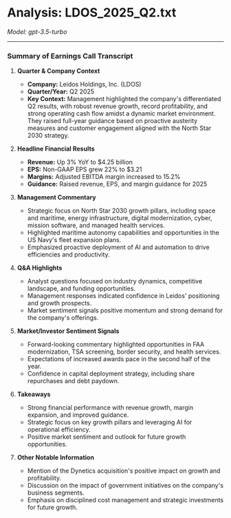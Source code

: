 # Analysis: LDOS_2025_Q2.txt

*Model: gpt-3.5-turbo*

---

### Summary of Earnings Call Transcript

1. **Quarter & Company Context**
   - **Company:** Leidos Holdings, Inc. (LDOS)
   - **Quarter/Year:** Q2 2025
   - **Key Context:** Management highlighted the company's differentiated Q2 results, with robust revenue growth, record profitability, and strong operating cash flow amidst a dynamic market environment. They raised full-year guidance based on proactive austerity measures and customer engagement aligned with the North Star 2030 strategy.

2. **Headline Financial Results**
   - **Revenue:** Up 3% YoY to $4.25 billion
   - **EPS:** Non-GAAP EPS grew 22% to $3.21
   - **Margins:** Adjusted EBITDA margin increased to 15.2%
   - **Guidance:** Raised revenue, EPS, and margin guidance for 2025

3. **Management Commentary**
   - Strategic focus on North Star 2030 growth pillars, including space and maritime, energy infrastructure, digital modernization, cyber, mission software, and managed health services.
   - Highlighted maritime autonomy capabilities and opportunities in the US Navy's fleet expansion plans.
   - Emphasized proactive deployment of AI and automation to drive efficiencies and productivity.

4. **Q&A Highlights**
   - Analyst questions focused on industry dynamics, competitive landscape, and funding opportunities.
   - Management responses indicated confidence in Leidos' positioning and growth prospects.
   - Market sentiment signals positive momentum and strong demand for the company's offerings.

5. **Market/Investor Sentiment Signals**
   - Forward-looking commentary highlighted opportunities in FAA modernization, TSA screening, border security, and health services.
   - Expectations of increased awards pace in the second half of the year.
   - Confidence in capital deployment strategy, including share repurchases and debt paydown.

6. **Takeaways**
   - Strong financial performance with revenue growth, margin expansion, and improved guidance.
   - Strategic focus on key growth pillars and leveraging AI for operational efficiency.
   - Positive market sentiment and outlook for future growth opportunities.

7. **Other Notable Information**
   - Mention of the Dynetics acquisition's positive impact on growth and profitability.
   - Discussion on the impact of government initiatives on the company's business segments.
   - Emphasis on disciplined cost management and strategic investments for future growth.